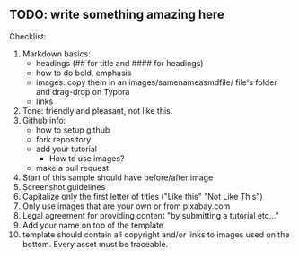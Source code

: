## TODO: write something amazing here

Checklist:

1. Markdown basics: 
    - headings (## for title and #### for headings)
    - how to do bold, emphasis
    - images: copy them in an images/samenameasmdfile/ file's folder and drag-drop on Typora
    - links
1. Tone: friendly and pleasant, not like this.
1. Github info: 
    - how to setup github
    - fork repository
    - add your tutorial
        - How to use images?
    - make a pull request
1. Start of this sample should have before/after image
1. Screenshot guidelines
1. Capitalize only the first letter of titles ("Like this" "Not Like This")
1. Only use images that are your own or from pixabay.com
1. Legal agreement for providing content "by submitting a tutorial etc..."
1. Add your name on top of the template
1. template should contain all copyright and/or links to images used on the bottom. Every asset must be traceable.
